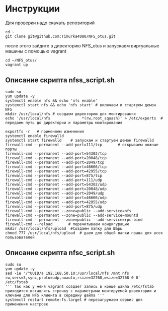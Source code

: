 # Инструкции
Для проверки надо скачать репозиторий 

	cd ~
    git clone git@github.com:Timurka4080/NFS_otus.git
	
после этого зайдите в директорию NFS_otus и запускаем виртуальные машины с помощью vagrant

	cd ~/NFS_otus/
	vagrant up 
 
## Описание скрипта  nfss_script.sh
	sudo su
	yum update -y
	systemctl enable nfs && echo 'nfs enable'
	systemctl start nfs && echo 'nfs start' # включаем и стартуем демон NFS
	mkdir /usr/local/nfs # создаем директорию для монтирования 
	echo '/usr/local/nfs              *(rw,root_squash)' > /etc/exports  # передаем путь до директории и параметры монтирования 

	exportfs -r   # применяем изменения 
	systemctl enable firewalld  
	systemctl start firewalld    # запускам и стартуем демон firewalld
	firewall-cmd --permanent --add-port=111/tcp       # открываем ножные порты 
	firewall-cmd --permanent --add-port=54302/tcp
	firewall-cmd --permanent --add-port=20048/tcp
	firewall-cmd --permanent --add-port=2049/tcp
	firewall-cmd --permanent --add-port=46666/tcp
	firewall-cmd --permanent --add-port=42955/tcp
	firewall-cmd --permanent --add-port=875/tcp
	firewall-cmd --permanent --add-port=111/udp
	firewall-cmd --permanent --add-port=54302/udp
	firewall-cmd --permanent --add-port=20048/udp
	firewall-cmd --permanent --add-port=2049/udp
	firewall-cmd --permanent --add-port=46666/udp
	firewall-cmd --permanent --add-port=42955/udp
	firewall-cmd --permanent --add-port=875/udp
	firewall-cmd --permanent --zone=public --add-service=nfs
	firewall-cmd --permanent --zone=public --add-service=mountd
	firewall-cmd --permanent --zone=public --add-service=rpc-bind
	firewall-cmd --reload       # перечитываем конфигурацию 
	mkdir /usr/local/nfs/upload  #Создаем папку для Шары
	chmod 777 /usr/local/nfs/upload  # даем для общей папки права для всех пользователей 

## Описание скрипта  nfsc_script.sh

	sudo su
	yum update -y
	sed -ie '/^UUID/a 192.168.50.10:/usr/local/nfs /mnt nfs rw,vers=3,sync,proto=udp,noauto,rsize=32768,wsize=32768 0 0' /etc/fstab
	''' Так как у меня vagrant создает запись в конце файла /etc/fstab приходится вставлять строчку с параметрами монтируемой директории и ключами для NFS клиента в середину файла '''
	systemctl restart remote-fs.target # перезагружаем сервис для применения настроек
